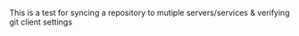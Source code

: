 This is a test for syncing a repository to mutiple servers/services & verifying git client settings
